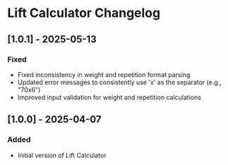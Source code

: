 # Lift Calculator Changelog

## [1.0.1] - 2025-05-13

### Fixed

- Fixed inconsistency in weight and repetition format parsing
- Updated error messages to consistently use 'x' as the separator (e.g., "70x6")
- Improved input validation for weight and repetition calculations

## [1.0.0] - 2025-04-07

### Added

- Initial version of Lift Calculator
